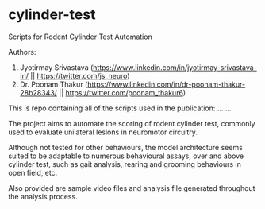 # cylinder-test
Scripts for Rodent Cylinder Test Automation

Authors:
1) Jyotirmay Srivastava (https://www.linkedin.com/in/jyotirmay-srivastava-in/  || https://twitter.com/js_neuro)
2) Dr. Poonam Thakur (https://www.linkedin.com/in/dr-poonam-thakur-28b28343/  ||  https://twitter.com/poonam_thakur6)

This is repo containing all of the scripts used in the publication:
...
...

The  project aims to automate the scoring of rodent cylinder test, commonly used to evaluate unilateral lesions in neuromotor circuitry.

Although not tested for other behaviours, the model architecture seems suited to be adaptable to numerous behavioural assays, over and above cylinder test, such as gait analysis, rearing and grooming behaviours in open field, etc.

Also provided are sample video files and analysis file generated throughout the analysis process.


